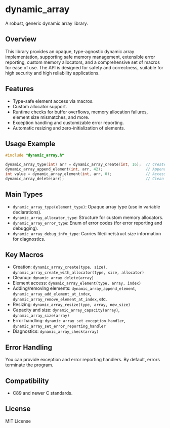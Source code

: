 # dynamic_array

A robust, generic dynamic array library.

## Overview

This library provides an opaque, type-agnostic dynamic array implementation, supporting safe memory management, extensible error reporting, custom memory allocators, and a comprehensive set of macros for ease of use.
The API is designed for safety and correctness, suitable for high security and high reliability applications.

## Features

- Type-safe element access via macros.
- Custom allocator support.
- Runtime checks for buffer overflows, memory allocation failures, element size mismatches, and more.
- Exception handling and customizable error reporting.
- Automatic resizing and zero-initialization of elements.

## Usage Example

```c
#include "dynamic_array.h"

dynamic_array_type(int) arr = dynamic_array_create(int, 16);  // Create a dynamic array for ints
dynamic_array_append_element(int, arr, 42);                   // Append an element
int value = dynamic_array_element(int, arr, 0);               // Access an element
dynamic_array_delete(arr);                                    // Clean up
```

## Main Types

- `dynamic_array_type(element_type)`: Opaque array type (use in variable declarations).
- `dynamic_array_allocator_type`: Structure for custom memory allocators.
- `dynamic_array_error_type`: Enum of error codes (for error reporting and debugging).
- `dynamic_array_debug_info_type`: Carries file/line/struct size information for diagnostics.

## Key Macros

- Creation: `dynamic_array_create(type, size)`, `dynamic_array_create_with_allocator(type, size, allocator)`
- Cleanup: `dynamic_array_delete(array)`
- Element access: `dynamic_array_element(type, array, index)`
- Adding/removing elements: `dynamic_array_append_element`, `dynamic_array_add_element_at_index`, `dynamic_array_remove_element_at_index`, etc.
- Resizing: `dynamic_array_resize(type, array, new_size)`
- Capacity and size: `dynamic_array_capacity(array)`, `dynamic_array_size(array)`
- Error handling: `dynamic_array_set_exception_handler`, `dynamic_array_set_error_reporting_handler`
- Diagnostics: `dynamic_array_check(array)`

## Error Handling

You can provide exception and error reporting handlers. By default, errors terminate the program.

## Compatibility

- C89 and newer C standards.

## License

MIT License
